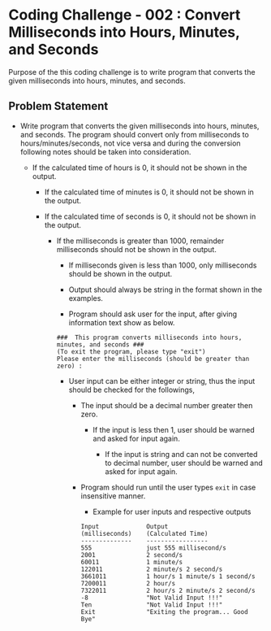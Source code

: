 # Coding Challenge - 002 : Convert Milliseconds into Hours, Minutes, and Seconds

Purpose of the this coding challenge is to write program that converts the given milliseconds into hours, minutes, and seconds.


   ## Problem Statement

   - Write program that converts the given milliseconds into hours, minutes, and seconds. The program should convert only from milliseconds to hours/minutes/seconds, not vice versa and during the conversion following notes should be taken into consideration.

      - If the calculated time of hours is 0, it should not be shown in the output.

         - If the calculated time of minutes is 0, it should not be shown in the output.

	    - If the calculated time of seconds is 0, it should not be shown in the output.

	       - If the milliseconds is greater than 1000, remainder milliseconds should not be shown in the output.

	          - If milliseconds given is less than 1000, only milliseconds should be shown in the output.

		     - Output should always be string in the format shown in the examples.

		     - Program should ask user for the input, after giving information text show as below.

		     ```text
		     ###  This program converts milliseconds into hours, minutes, and seconds ###
		     (To exit the program, please type "exit")
		     Please enter the milliseconds (should be greater than zero) :  
		     ```

		     - User input can be either integer or string, thus the input should be checked for the followings,

		        - The input should be a decimal number greater then zero.
			   
			      - If the input is less then 1, user should be warned and asked for input again.

			         - If the input is string and can not be converted to decimal number, user should be warned and asked for input again.

				 - Program should run until the user types `exit` in case insensitive manner.
				    
				    - Example for user inputs and respective outputs

				    ```
				    Input             Output
				    (milliseconds)    (Calculated Time) 
				    --------------    -----------------
				    555               just 555 millisecond/s
				    2001              2 second/s
				    60011             1 minute/s
				    122011            2 minute/s 2 second/s
				    3661011           1 hour/s 1 minute/s 1 second/s
				    7200011           2 hour/s
				    7322011           2 hour/s 2 minute/s 2 second/s
				    -8                "Not Valid Input !!!"
				    Ten               "Not Valid Input !!!"
				    Exit              "Exiting the program... Good Bye"
				    ```
